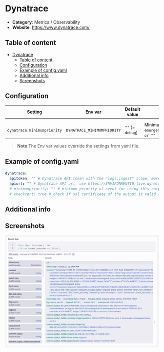 # Dynatrace

- **Category**: Metrics / Observability
- **Website**: https://www.dynatrace.com/

## Table of content

- [Dynatrace](#dynatrace)
  - [Table of content](#table-of-content)
  - [Configuration](#configuration)
  - [Example of config.yaml](#example-of-configyaml)
  - [Additional info](#additional-info)
  - [Screenshots](#screenshots)

## Configuration

| Setting | Env var | Default value | Description |
| ------- | ------- | ------------- | ----------- |
|         |         |               |             |
|         |         |               |             |
| `dynatrace.minimumpriority` | `DYNATRACE_MINIMUMPRIORITY` | `""` (= `debug`) | Minimum priority of event for using this output, order is `emergency,alert,critical,error,warning,notice,informational,debug or ""` |

> **Note**
The Env var values override the settings from yaml file.

## Example of config.yaml

```yaml
dynatrace:
  apitoken: "" # Dynatrace API token with the "logs.ingest" scope, more info : https://dt-url.net/8543sda, if not empty, Dynatrace output is enabled
  apiurl: "" # Dynatrace API url, use https://ENVIRONMENTID.live.dynatrace.com/api for Dynatrace SaaS and https://YOURDOMAIN/e/ENVIRONMENTID/api for Dynatrace Managed, more info : https://dt-url.net/ej43qge
  # minimumpriority: "" # minimum priority of event for using this output, order is emergency|alert|critical|error|warning|notice|informational|debug or "" (default)
  # checkcert: true # check if ssl certificate of the output is valid (default: true)
```

## Additional info

## Screenshots

![Dynatrace example](images/dynatrace.png)